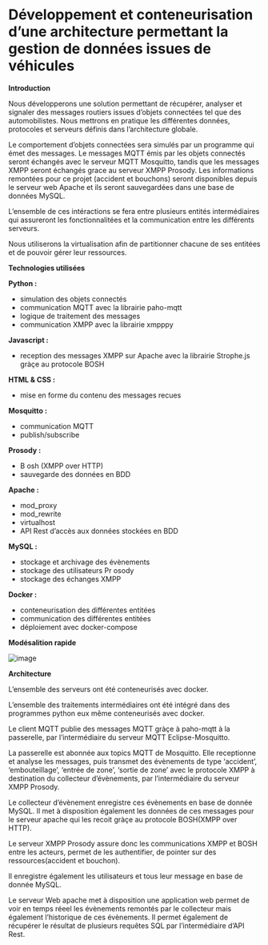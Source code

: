 # Développement et conteneurisation d’une architecture permettant la gestion de données issues de véhicules

__Introduction__

Nous développerons une solution permettant de récupérer, analyser et signaler des messages routiers 
issues d’objets connectées tel que des automobilistes. Nous mettrons en pratique les différentes 
données, protocoles et serveurs définis dans l’architecture globale. 

Le comportement d’objets connectées sera simulés par un programme qui émet des messages. 
Le messages MQTT  émis par les objets connectés seront échangés avec le serveur MQTT Mosquitto, 
tandis que les messages XMPP seront échangés grace au serveur XMPP Prosody.
Les informations remontées pour ce projet (accident et bouchons) seront disponibles depuis le serveur 
web Apache et ils seront sauvegardées dans une base de données MySQL.

L’ensemble de ces intéractions se fera entre plusieurs entités intermédiaires qui assureront les 
fonctionnalitées et la communication entre les différents serveurs. 

Nous utiliserons la virtualisation afin de partitionner chacune de ses entitées et de pouvoir gérer leur 
ressources.

__Technologies utilisées__

__Python :__ 
- simulation des objets connectés
- communication MQTT avec la librairie paho-mqtt
- logique de traitement des messages
- communication XMPP avec la librairie xmpppy

__Javascript :__
- reception des messages XMPP sur Apache avec la librairie Strophe.js gràçe au protocole BOSH

__HTML & CSS :__
- mise en forme du contenu des messages recues

__Mosquitto :__
- communication MQTT
- publish/subscribe
 
__Prosody :__
- B   osh    (XMPP over HTTP)
- sauvegarde des données en BDD

__Apache :__
- mod_proxy
- mod_rewrite
- virtualhost
- API    Rest    d’accès aux données stockées en BDD
 
__MySQL :__
- stockage et archivage des évènements
- stockage des utilisateurs Pr   osody   
- stockage des échanges XMPP

__Docker :__
- conteneurisation des différentes entitées
- communication des différentes entitées
- déploiement avec docker-compose

__Modésalition rapide__

![image](https://user-images.githubusercontent.com/47711469/134272009-5ddb0e19-a102-4fa6-a12c-4d70f295f619.png)


__Architecture__

L’ensemble des serveurs ont été conteneurisés avec docker.

L’ensemble des traitements intermédiaires ont été intégré dans des programmes python eux même 
conteneurisés avec docker.

Le client MQTT publie des messages MQTT gràçe à paho-mqtt à la passerelle, par l’intermédiaire du 
serveur MQTT Eclipse-Mosquitto.

La passerelle est abonnée aux topics MQTT de Mosquitto. Elle receptionne et analyse les messages, 
puis transmet des évènements de type ‘accident’, ‘embouteillage’, ‘entrée de zone’, ‘sortie de zone’ 
avec le protocole XMPP à destination du collecteur d’évènements, par l’intermédiaire du serveur 
XMPP Prosody.

Le collecteur d’évènement enregistre ces évènements en base de donnée MySQL. Il met à disposition 
également les données de ces messages pour le serveur apache qui les recoit gràçe au protocole 
BOSH(XMPP over HTTP).

Le serveur XMPP Prosody assure donc les communications XMPP et BOSH entre les acteurs, permet 
de les authentifier, de pointer sur des ressources(accident et bouchon).

Il enregistre également les utilisateurs et tous leur message en base de donnée MySQL.

Le serveur Web apache met à disposition une application web permet de voir en temps réeel les 
évènements remontés par le collecteur mais également l’historique de ces évènements. Il permet 
également de récupérer le résultat de plusieurs requêtes SQL par l’intermédiaire d’API Rest.
